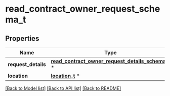 # read_contract_owner_request_schema_t

## Properties
Name | Type | Description | Notes
------------ | ------------- | ------------- | -------------
**request_details** | [**read_contract_owner_request_details_schema_t**](read_contract_owner_request_details_schema.md) \* |  | [optional] 
**location** | [**location_t**](location.md) \* |  | [optional] 

[[Back to Model list]](../README.md#documentation-for-models) [[Back to API list]](../README.md#documentation-for-api-endpoints) [[Back to README]](../README.md)


